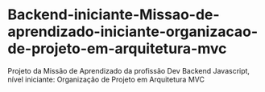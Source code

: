 # Backend-iniciante-Missao-de-aprendizado-iniciante-organizacao-de-projeto-em-arquitetura-mvc
Projeto da Missão de Aprendizado da profissão Dev Backend Javascript, nível iniciante: Organização de Projeto em Arquitetura MVC
